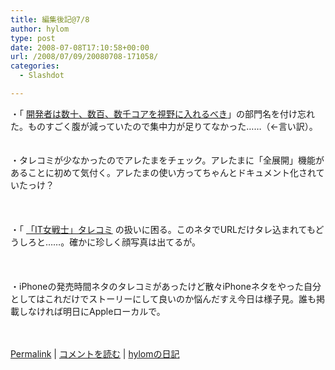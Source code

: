 ```yaml
---
title: 編集後記@7/8
author: hylom
type: post
date: 2008-07-08T17:10:58+00:00
url: /2008/07/09/20080708-171058/
categories:
  - Slashdot

---
```

・「 [開発者は数十、数百、数千コアを視野に入れるべき][1]」の部門名を付け忘れた。ものすごく腹が減っていたので集中力が足りてなかった……（←言い訳）。  
</br>   
・タレコミが少なかったのでアレたまをチェック。アレたまに「全展開」機能があることに初めて気付く。アレたまの使い方ってちゃんとドキュメント化されていたっけ？</br>  
</br>   
・「   [「IT女戦士」タレコミ][2] の扱いに困る。このネタでURLだけタレ込まれてもどうしろと……。確かに珍しく顔写真は出てるが。</br>  
</br>   
・iPhoneの発売時間ネタのタレコミがあったけど散々iPhoneネタをやった自分としてはこれだけでストーリーにして良いのか悩んだすえ今日は様子見。誰も掲載しなければ明日にAppleローカルで。</br>  
</br> 

   [Permalink][3] |    [コメントを読む][4] |    [hylomの日記][5] 

</br>

 [1]: http://slashdot.jp/developers/article.pl?sid=08/07/08/0437207
 [2]: http://slashdot.jp/firehose.pl?op=view&id=29572
 [3]: http://slashdot.jp/~hylom/journal/445427
 [4]: http://slashdot.jp/~hylom/journal/445427#acomments
 [5]: http://slashdot.jp/~hylom/journal/
